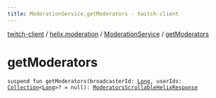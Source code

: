 ```yaml
---
title: ModerationService.getModerators - twitch-client
---
```


[twitch-client](../../index.html) / [helix.moderation](../index.html) / [ModerationService](index.html) / [getModerators](./get-moderators.html)

# getModerators

`suspend fun getModerators(broadcasterId: `[`Long`](https://kotlinlang.org/api/latest/jvm/stdlib/kotlin/-long/index.html)`, userIds: `[`Collection`](https://kotlinlang.org/api/latest/jvm/stdlib/kotlin.collections/-collection/index.html)`<`[`Long`](https://kotlinlang.org/api/latest/jvm/stdlib/kotlin/-long/index.html)`>? = null): `[`ModeratorsScrollableHelixResponse`](../-moderators-scrollable-helix-response/index.html)